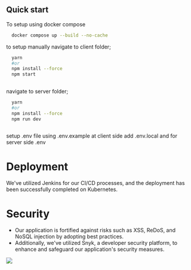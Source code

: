 

## Quick start

To setup using docker compose

```bash
  docker compose up --build --no-cache
```
to setup manually 
navigate to client folder;
```bash
  yarn 
  #or
  npm install --force
  npm start
  
```
navigate to server folder;
```bash
  yarn 
  #or
  npm install --force
  npm run dev
  
```
setup .env file using .env.example
at client side add .env.local
and for server side .env

# Deployment

We've utilized Jenkins for our CI/CD processes, and the deployment has been successfully completed on Kubernetes.

# Security

- Our application is fortified against risks such as XSS, ReDoS, and NoSQL injection by adopting best practices.
- Additionally, we've utilized Snyk, a developer security platform, to enhance and safeguard our application's security measures.




<a href="https://github.com/gitatractivo/designStudio/graphs/contributors">
  <img src="https://contrib.rocks/image?repo=gitatractivo/designStudio" />
</a>